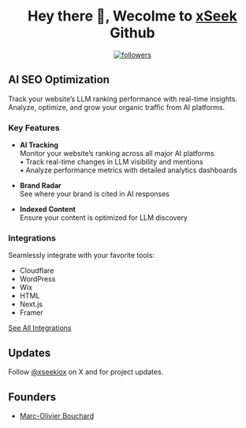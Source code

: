
<h1 align="center">Hey there 👋, Wecolme to <a href="https://www.xseek.io/">xSeek</a> Github</h1>

<p align="center">
  <a href="https://x.com/xseekio"><img alt="followers" title="Follow me on Twitter" src="https://img.shields.io/twitter/follow/oassistantgpt"/></a>
</p>


## AI SEO Optimization

Track your website’s LLM ranking performance with real-time insights. Analyze, optimize, and grow your organic traffic from AI platforms.

### Key Features

- **AI Tracking**  
  Monitor your website’s ranking across all major AI platforms  
  • Track real-time changes in LLM visibility and mentions  
  • Analyze performance metrics with detailed analytics dashboards  

- **Brand Radar**  
  See where your brand is cited in AI responses  

- **Indexed Content**  
  Ensure your content is optimized for LLM discovery  

### Integrations

Seamlessly integrate with your favorite tools:

- Cloudflare  
- WordPress  
- Wix  
- HTML  
- Next.js  
- Framer  

[See All Integrations](https://www.xseek.io/integrations)


## Updates

Follow [@xseekiox](https://x.com/xseekio) on X and for project updates.


## Founders

- [Marc-Olivier Bouchard](https://github.com/marcolivierbouch)